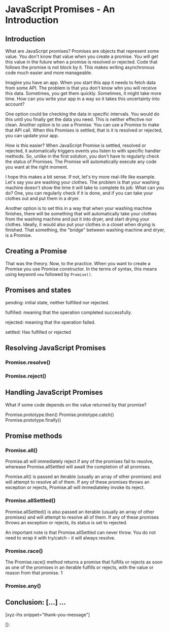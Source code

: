 # JavaScript Promises - An Introduction
<!--more-->
<!--
Table of Contents:
-->

## Introduction

What are JavaScript promises? Promises are objects that represent some value. You don't know that value when you create a promise. You will get this value in the future when a promise is resolved or rejected. Code that follows the promise is not block by it. This makes writing asynchronous code much easier and more manageable.

Imagine you have an app. When you start this app it needs to fetch data from some API. The problem is that you don't know whn you will receive this data. Sometimes, you get them quickly. Sometimes, it might take more time. How can you write your app in a way so it takes this uncertainty into account?

One option could be checking the data in specific intervals. You would do this until you finally get the data you need. This is neither effective nor clean. Another option is to use a Promise. You can use a Promise to make that API call. When this Promises is settled, that is it is resolved or rejected, you can update your app.

How is this easier? When JavaScript Promise is settled, resolved or rejected, it automatically triggers events you listen to with specific handler methods. So, unlike in the first solution, you don't have to regularly check the status of Promises. The Promise will automatically execute any code you want at the right moment.

I hope this makes a bit sense. If not, let's try more real-life like example. Let's say you are washing your clothes. The problem is that your washing machine doesn't show the time it will take to complete its job. What can you do? One, you can regularly check if it is done, and if you can take your clothes out and put them in a dryer.

Another option is to set this in a way that when your washing machine finishes, there will be something that will automatically take your clothes from the washing machine and put it into dryer, and start drying your clothes. Ideally, it would also put your clothes in a closet when drying is finished. That something, the "bridge" between washing machine and dryer, is a Promise.

## Creating a Promise

That was the theory. Now, to the practice. When you want to create a Promise you use Promise constructor. In the terms of syntax, this means using keyword `new` followed by `Promise()`.

## Promises and states



pending: initial state, neither fulfilled nor rejected.

fulfilled: meaning that the operation completed successfully.

rejected: meaning that the operation failed.

settled: Has fulfilled or rejected

## Resolving JavaScript Promises

### Promise.resolve()

### Promise.reject()

## Handling JavaScript Promises

What if some code depends on the value returned by that promise?

Promise.prototype.then()
Promise.prototype.catch()
Promise.prototype.finally()

## Promise methods

### Promise.all()

Promise.all will immediately reject if any of the promises fail to resolve, wherease Promise.allSettled will await the completion of all promises.

Promise.all() is passed an iterable (usually an array of other promises) and will attempt to resolve all of them. If any of these promises throws an exception or rejects, Promise.all will immediateley invoke its reject.

### Promise.allSettled()

Promise.allSettled() is also passed an iterable (usually an array of other promises) and will attempt to resolve all of them. If any of these promises throws an exception or rejects, its status is set to rejected.

An important note is that Promise.allSettled can never throw. You do not need to wrap it with try/catch - it will always resolve.

### Promise.race()

The Promise.race() method returns a promise that fulfills or rejects as soon as one of the promises in an iterable fulfills or rejects, with the value or reason from that promise. 1

### Promise.any()

## Conclusion: [...] ...

[xyz-ihs snippet="thank-you-message"]

<!-- ### Links -->
[]:

<!--
### Meta:
-
-->

<!--
### Resources:
- https://blog.jonlu.ca/posts/promises
- https://developer.mozilla.org/en-US/docs/Web/JavaScript/Reference/Global_Objects/Promise
-->
